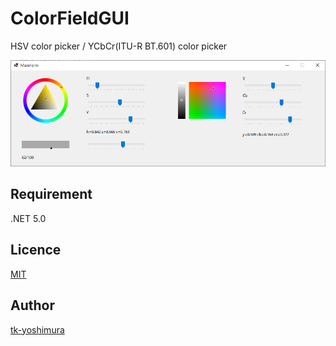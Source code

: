 # ColorFieldGUI
 HSV color picker / YCbCr(ITU-R BT.601) color picker
 
![HSV color picker](https://github.com/tk-yoshimura/ColorFieldGUI/blob/main/hsv_colorpicker.png)
 
## Requirement
 .NET 5.0

## Licence
[MIT](https://github.com/tk-yoshimura/ColorFieldGUI/blob/main/LICENSE)

## Author

[tk-yoshimura](https://github.com/tk-yoshimura)
